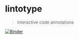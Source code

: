# lintotype

> interactive code annotations

[![Binder][binder-badge]][binder]

[binder]: https://mybinder.org/v2/gh/deathbeds/lintotype/master?url=lab%2Ftree%2Fnotebooks%2Findex.ipynb
[binder-badge]: https://mybinder.org/badge_logo.svg
